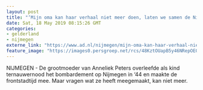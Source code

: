 ```yaml
---
layout: post
title: "‘Mijn oma kan haar verhaal niet meer doen, laten we samen de Nijmeegse verhalen vastleggen’"
date: Sat, 18 May 2019 08:15:26 GMT
categories: 
- gelderland 
- nijmegen 
externe_link: "https://www.ad.nl/nijmegen/mijn-oma-kan-haar-verhaal-niet-meer-doen-laten-we-samen-de-nijmeegse-verhalen-vastleggen~af29e46b/"
feature_image: "https://images0.persgroep.net/rcs/48KztOUapB5y46NRepOE0M6xs6Q/diocontent/148506459/_fitwidth/400/?appId=21791a8992982cd8da851550a453bd7f&quality=0.7"
---
```


NIJMEGEN - De grootmoeder van Anneliek Peters overleefde als kind ternauwernood het bombardement op Nijmegen in ‘44 en maakte de frontstadtijd mee. Maar vragen wat ze heeft meegemaakt, kan niet meer.
